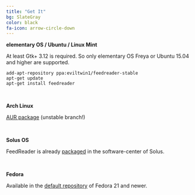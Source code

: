 ```yaml
---
title: "Get It"
bg: SlateGray
color: black
fa-icon: arrow-circle-down
---
```


**elementary OS / Ubuntu / Linux Mint**

At least Gtk+ 3.12 is required. So only elementary OS Freya or Ubuntu 15.04 and higher are supported.

    add-apt-repository ppa:eviltwin1/feedreader-stable
    apt-get update
    apt-get install feedreader


&nbsp;

**Arch Linux**

[AUR package](https://aur.archlinux.org/packages/feedreader-bzr/) (unstable branch!)

&nbsp;

**Solus OS**

FeedReader is already [packaged](https://git.solus-project.com/packages/feedreader/) in the software-center of Solus.

&nbsp;

**Fedora**

Available in the [default repository](https://admin.fedoraproject.org/pkgdb/package/feedreader/) of Fedora 21 and newer.
